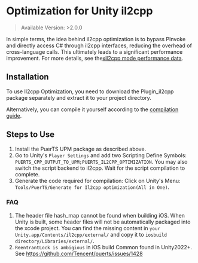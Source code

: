 # Optimization for Unity il2cpp

> Available Version: >2.0.0

In simple terms, the idea behind il2cpp optimization is to bypass PInvoke and directly access C# through il2cpp interfaces, reducing the overhead of cross-language calls. This ultimately leads to a significant performance improvement. For more details, see the[xil2cpp mode performance data](./index.md).

## Installation
To use Il2cpp Optimization, you need to download the Plugin_il2cpp package separately and extract it to your project directory.

Alternatively, you can compile it yourself according to the [compilation guide](../other/building). 

## Steps to Use

1. Install the PuerTS UPM package as described above.
2. Go to Unity's `Player Settings` and add two Scripting Define Symbols: `PUERTS_CPP_OUTPUT_TO_UPM;PUERTS_IL2CPP_OPTIMIZATION`. You may also switch the script backend to il2cpp. Wait for the script compilation to complete.
3. Generate the code required for compilation: Click on Unity's Menu: `Tools/PuerTS/Generate for Il2cpp optimization(All in One)`.

### FAQ
1. The header file hash_map cannot be found when building iOS.
    When Unity is built, some header files will not be automatically packaged into the xcode project. You can find the missing content in `your Unity.app/Contents/il2cpp/external/` and copy it to `iosbuild directory/Libraries/external/`.
2. `ReentrantLock is ambigious` in iOS build
    Common found in Unity2022+. See https://github.com/Tencent/puerts/issues/1428